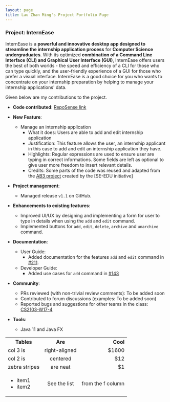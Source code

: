 ```yaml
---
layout: page
title: Lau Zhan Ming's Project Portfolio Page
---
```


### Project: InternEase

InternEase is a **powerful and innovative desktop app designed to streamline the internship application process** for **Computer Science undergraduates**. With its optimized **combination of a Command Line Interface (CLI) and Graphical User Interface (GUI)**, InternEase offers users the best of both worlds - the speed and efficiency of a CLI for those who can type quickly, and the user-friendly experience of a GUI for those who prefer a visual interface. InternEase is a good choice for you who wants to concentrate on your internship preparation by helping to manage your internship applications' data.

Given below are my contributions to the project.

* **Code contributed**: [RepoSense link](https://nus-cs2103-ay2223s2.github.io/tp-dashboard/?search=zm-l&breakdown=true)

* **New Feature**:
    * Manage an internship application
      * What it does: Users are able to add and edit internship application
      * Justification: This feature allows the user, an internship applicant in this case to add and edit an internship application they have.
      * Highlights: Regular expressions are used to ensure user are typing in correct informations. Some fields are left as optional to give user more freedom to insert relevant details.
      * Credits: Some parts of the code was reused and adapted from the [AB3 project](https://github.com/nus-cs2103-AY2223S2/tp) created by the [SE-EDU initiative]

* **Project management**:
    * Managed release `v1.1` on GitHub.

* **Enhancements to existing features**:
    * Improved UI/UX by designing and implementing a form for user to type in details when using the `add` and `edit` command.
    * Implemented buttons for `add`, `edit`, `delete`, `archive` and `unarchive` command.

* **Documentation**:
    * User Guide:
        * Added documentation for the features `add` and `edit` command in [#211](https://github.com/AY2223S2-CS2103T-W15-4/tp/pull/211).
    * Developer Guide:
        * Added use cases for `add` command in [#143](https://github.com/AY2223S2-CS2103T-W15-4/tp/pull/143)

* **Community**:
    * PRs reviewed (with non-trivial review comments): To be added soon
    * Contributed to forum discussions (examples: To be added soon)
    * Reported bugs and suggestions for other teams in the class: [CS2103-W17-4](https://github.com/zm-l/ped/issues)

* **Tools**:
    * Java 11 and Java FX

<table>
  <tbody>
    <tr>
      <th>Tables</th>
      <th align="center">Are</th>
      <th align="right">Cool</th>
    </tr>
    <tr>
      <td>col 3 is</td>
      <td align="center">right-aligned</td>
      <td align="right">$1600</td>
    </tr>
    <tr>
      <td>col 2 is</td>
      <td align="center">centered</td>
      <td align="right">$12</td>
    </tr>
    <tr>
      <td>zebra stripes</td>
      <td align="center">are neat</td>
      <td align="right">$1</td>
    </tr>
    <tr>
      <td>
        <ul>
          <li>item1</li>
          <li>item2</li>
        </ul>
      </td>
      <td align="center">See the list</td>
      <td align="right">from the f column</td>
    </tr>
  </tbody>
</table>
